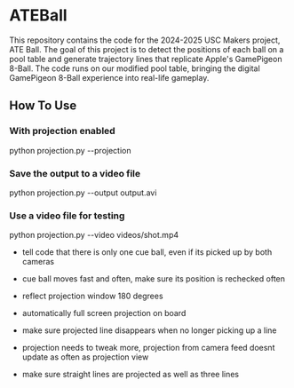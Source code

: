 # ATEBall

This repository contains the code for the 2024-2025 USC Makers project, ATE Ball. The goal of this project is to detect the positions of each ball on a pool table and generate trajectory lines that replicate Apple's GamePigeon 8-Ball. The code runs on our modified pool table, bringing the digital GamePigeon 8-Ball experience into real-life gameplay.

## How To Use

### With projection enabled
python projection.py --projection

### Save the output to a video file
python projection.py --output output.avi

### Use a video file for testing
python projection.py --video videos/shot.mp4

- tell code that there is only one cue ball, even if its picked up by both cameras

- cue ball moves fast and often, make sure its position is rechecked often

- reflect projection window 180 degrees

- automatically full screen projection on board

- make sure projected line disappears when no longer picking up a line

- projection needs to tweak more, projection from camera feed doesnt update as often as projection view

- make sure straight lines are projected as well as three lines


